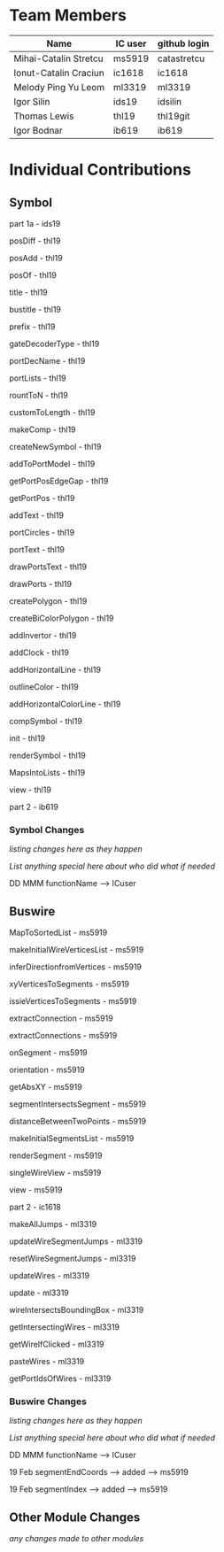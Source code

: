 # Team Members

| Name | IC user | github login
|------|----------|-------------
| Mihai-Catalin Stretcu | ms5919 | catastretcu 
| Ionut-Catalin Craciun | ic1618 | ic1618 
| Melody Ping Yu Leom | ml3319 | ml3319
| Igor Silin | ids19 | idsilin
| Thomas Lewis | thl19 | thl19git
| Igor Bodnar | ib619 | ib619

# Individual Contributions

## Symbol
part 1a - ids19

posDiff - thl19

posAdd - thl19

posOf - thl19

title - thl19

bustitle - thl19

prefix - thl19

gateDecoderType - thl19

portDecName - thl19

portLists - thl19

rountToN - thl19

customToLength - thl19

makeComp - thl19

createNewSymbol - thl19

addToPortModel - thl19

getPortPosEdgeGap - thl19

getPortPos - thl19

addText - thl19

portCircles - thl19

portText - thl19

drawPortsText - thl19

drawPorts - thl19

createPolygon - thl19

createBiColorPolygon - thl19

addInvertor - thl19

addClock - thl19

addHorizontalLine - thl19

outlineColor - thl19

addHorizontalColorLine - thl19

compSymbol - thl19

init - thl19

renderSymbol - thl19

MapsIntoLists - thl19

view - thl19

part 2 - ib619


### Symbol Changes
*listing changes here as they happen*

*List anything special here about who did what if needed*

DD MMM functionName --> ICuser

## Buswire

MapToSortedList - ms5919

makeInitialWireVerticesList - ms5919

inferDirectionfromVertices - ms5919

xyVerticesToSegments - ms5919

issieVerticesToSegments - ms5919

extractConnection - ms5919

extractConnections - ms5919

onSegment - ms5919

orientation - ms5919

getAbsXY - ms5919 

segmentIntersectsSegment - ms5919

distanceBetweenTwoPoints - ms5919

makeInitialSegmentsList - ms5919

renderSegment - ms5919

singleWireView - ms5919

view - ms5919

part 2 - ic1618 

makeAllJumps - ml3319

updateWireSegmentJumps - ml3319

resetWireSegmentJumps - ml3319

updateWires - ml3319

update - ml3319

wireIntersectsBoundingBox - ml3319

getIntersectingWires - ml3319

getWireIfClicked - ml3319

pasteWires - ml3319

getPortIdsOfWires - ml3319


### Buswire Changes
*listing changes here as they happen*

*List anything special here about who did what if needed*

DD MMM functionName --> ICuser

19 Feb segmentEndCoords --> added --> ms5919

19 Feb segmentIndex --> added --> ms5919


## Other Module Changes
*any changes made to other modules*
